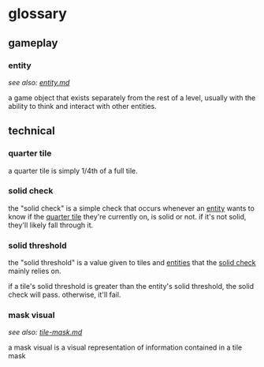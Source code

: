 <!--
    created: June 17th, 2024
    updated: December 22nd, 2024
-->

# glossary

## gameplay

### entity
*see also: [entity.md](./entity.md)*

a game object that exists separately from the rest of a level, usually with the ability to think and interact with other entities.

## technical

### quarter tile
a quarter tile is simply 1/4th of a full tile.

### solid check
the "solid check" is a simple check that occurs whenever an [entity](#entity) wants to know if the [quarter tile](#quarter-tile) they're currently on, is solid or not. if it's not solid, they'll likely fall through it.

### solid threshold
the "solid threshold" is a value given to tiles and [entities](#entity) that the [solid check](#solid-check) mainly relies on.

if a tile's solid threshold is greater than the entity's solid threshold, the solid check will pass. otherwise, it'll fail.

### mask visual
*see also: [tile-mask.md](./tile-mask.md)*

a mask visual is a visual representation of information contained in a tile mask